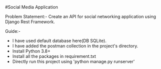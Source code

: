 #Social Media Application

Problem Statement:-
Create an API for social networking application using Django Rest Framework.

Guide:-

- I have used default database here(DB SQLite).
- I have added the postman collection in the project's directory.
- Install Python 3.8+
- Install all the packages in requirement.txt
- Directly run this project using 'python manage.py runserver'
